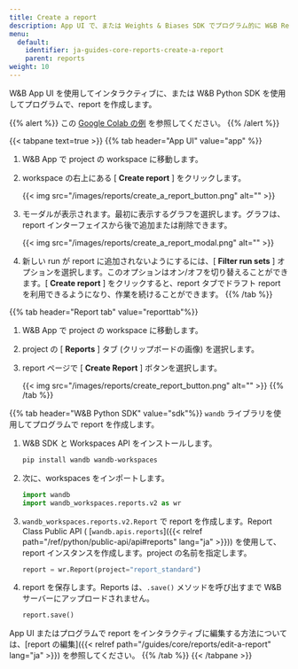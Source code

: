 ```yaml
---
title: Create a report
description: App UI で、または Weights & Biases SDK でプログラム的に W&B Report を作成します。
menu:
  default:
    identifier: ja-guides-core-reports-create-a-report
    parent: reports
weight: 10
---
```


W&B App UI を使用してインタラクティブに、または W&B Python SDK を使用してプログラムで、report を作成します。

{{% alert %}}
この [Google Colab の例](https://colab.research.google.com/github/wandb/examples/blob/master/colabs/intro/Report_API_Quickstart.ipynb) を参照してください。
{{% /alert %}}

{{< tabpane text=true >}}
{{% tab header="App UI" value="app" %}}
1. W&B App で project の workspace に移動します。
2. workspace の右上にある [ **Create report** ] をクリックします。

   {{< img src="/images/reports/create_a_report_button.png" alt="" >}}

3. モーダルが表示されます。最初に表示するグラフを選択します。グラフは、report インターフェイスから後で追加または削除できます。

    {{< img src="/images/reports/create_a_report_modal.png" alt="" >}}

4. 新しい run が report に追加されないようにするには、[ **Filter run sets** ] オプションを選択します。このオプションはオン/オフを切り替えることができます。[ **Create report** ] をクリックすると、report タブでドラフト report を利用できるようになり、作業を続けることができます。
{{% /tab %}}

{{% tab header="Report tab" value="reporttab"%}}
1. W&B App で project の workspace に移動します。
2. project の [ **Reports** ] タブ (クリップボードの画像) を選択します。
3. report ページで [ **Create Report** ] ボタンを選択します。

   {{< img src="/images/reports/create_report_button.png" alt="" >}}
{{% /tab %}}

{{% tab header="W&B Python SDK" value="sdk"%}}
`wandb` ライブラリを使用してプログラムで report を作成します。

1. W&B SDK と Workspaces API をインストールします。
    ```bash
    pip install wandb wandb-workspaces
    ```
2. 次に、workspaces をインポートします。
    ```python
    import wandb
    import wandb_workspaces.reports.v2 as wr
    ```       
3. `wandb_workspaces.reports.v2.Report` で report を作成します。Report Class Public API ( [`wandb.apis.reports`]({{< relref path="/ref/python/public-api/api#reports" lang="ja" >}})) を使用して、report インスタンスを作成します。project の名前を指定します。
    ```python
    report = wr.Report(project="report_standard")
    ```

4. report を保存します。Reports は、`.save()` メソッドを呼び出すまで W&B サーバーにアップロードされません。
    ```python
    report.save()
    ```

App UI またはプログラムで report をインタラクティブに編集する方法については、[report の編集]({{< relref path="/guides/core/reports/edit-a-report" lang="ja" >}}) を参照してください。
{{% /tab %}}
{{< /tabpane >}}
